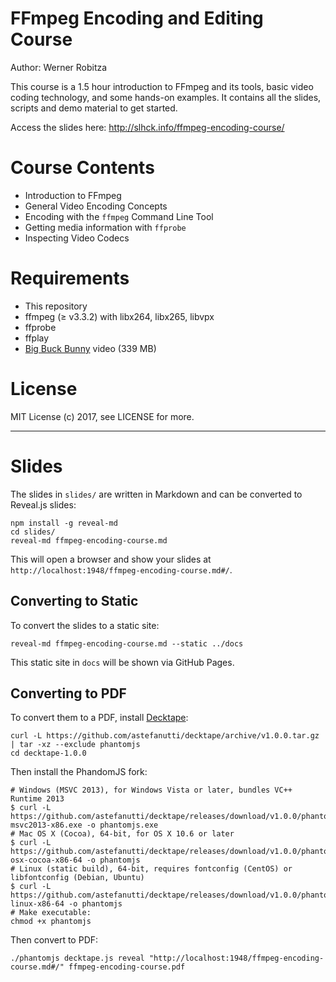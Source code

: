 # FFmpeg Encoding and Editing Course

Author: Werner Robitza

This course is a 1.5 hour introduction to FFmpeg and its tools, basic video coding technology, and some hands-on examples. It contains all the slides, scripts and demo material to get started.

Access the slides here: http://slhck.info/ffmpeg-encoding-course/

# Course Contents

- Introduction to FFmpeg
- General Video Encoding Concepts
- Encoding with the `ffmpeg` Command Line Tool
- Getting media information with `ffprobe`
- Inspecting Video Codecs

# Requirements

- This repository
- ffmpeg (≥ v3.3.2) with libx264, libx265, libvpx
- ffprobe
- ffplay
- [Big Buck Bunny](http://distribution.bbb3d.renderfarming.net/video/mp4/bbb_sunflower_1080p_60fps_normal.mp4) video (339 MB)

# License

MIT License (c) 2017, see LICENSE for more.

---

# Slides

The slides in `slides/` are written in Markdown and can be converted to Reveal.js slides:

    npm install -g reveal-md
    cd slides/
    reveal-md ffmpeg-encoding-course.md

This will open a browser and show your slides at `http://localhost:1948/ffmpeg-encoding-course.md#/`.

## Converting to Static

To convert the slides to a static site:

    reveal-md ffmpeg-encoding-course.md --static ../docs

This static site in `docs` will be shown via GitHub Pages.

## Converting to PDF

To convert them to a PDF, install [Decktape](https://github.com/astefanutti/decktape):

    curl -L https://github.com/astefanutti/decktape/archive/v1.0.0.tar.gz | tar -xz --exclude phantomjs
    cd decktape-1.0.0

Then install the PhandomJS fork:

    # Windows (MSVC 2013), for Windows Vista or later, bundles VC++ Runtime 2013
    $ curl -L https://github.com/astefanutti/decktape/releases/download/v1.0.0/phantomjs-msvc2013-x86.exe -o phantomjs.exe
    # Mac OS X (Cocoa), 64-bit, for OS X 10.6 or later
    $ curl -L https://github.com/astefanutti/decktape/releases/download/v1.0.0/phantomjs-osx-cocoa-x86-64 -o phantomjs
    # Linux (static build), 64-bit, requires fontconfig (CentOS) or libfontconfig (Debian, Ubuntu)
    $ curl -L https://github.com/astefanutti/decktape/releases/download/v1.0.0/phantomjs-linux-x86-64 -o phantomjs
    # Make executable:
    chmod +x phantomjs

Then convert to PDF:

    ./phantomjs decktape.js reveal "http://localhost:1948/ffmpeg-encoding-course.md#/" ffmpeg-encoding-course.pdf